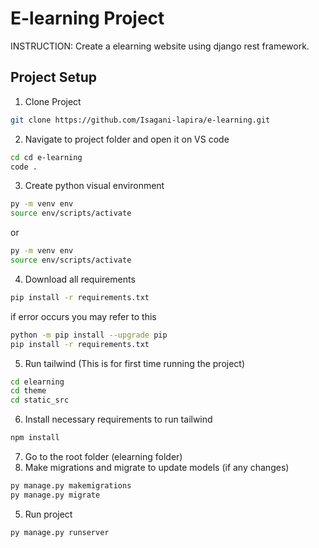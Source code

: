 # E-learning Project

INSTRUCTION: Create a elearning website using django rest framework.

## Project Setup
1. Clone Project
```bash
git clone https://github.com/Isagani-lapira/e-learning.git
```

2. Navigate to project folder and open it on VS code
```bash
cd cd e-learning
code .
```

3. Create python visual environment
```bash
py -m venv env
source env/scripts/activate
```
or
```bash
py -m venv env
source env/scripts/activate
```
4. Download all requirements
```bash
pip install -r requirements.txt
```
if error occurs you may refer to this
```bash
python -m pip install --upgrade pip
pip install -r requirements.txt
```

5. Run tailwind (This is for first time running the project)
```bash
cd elearning
cd theme
cd static_src
```
6. Install necessary requirements to run tailwind
```bash
npm install
```

7. Go to the root folder (elearning folder)
8. Make migrations and migrate to update models (if any changes)
```bash
py manage.py makemigrations
py manage.py migrate
```
5. Run project
```bash
py manage.py runserver
```
